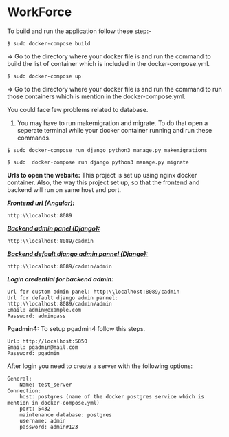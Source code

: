 # WorkForce
To build and run the application follow these step:-

`$ sudo docker-compose build`

=>  Go to the directory where your docker file is and run the command to build the list of container which is included in the docker-compose.yml.


`$ sudo docker-compose up`

=>  Go to the directory where your docker file is and run the command to run those containers which is mention in the docker-compose.yml.

You could face few problems related to database.

1.  You may have to run makemigration and migrate. To do that open a seperate terminal while your docker container running and run these commands.

`$ sudo docker-compose run django python3 manage.py makemigrations`

`$ sudo  docker-compose run django python3 manage.py migrate`

**Urls to open the website:** 
This project is set up using nginx docker container. Also, the way this project set up, so that the frontend and backend will run on same host and port.

[***Frontend url (Angular):***](http:\\localhost:8089 "http:\\localhost:8089")
```
http:\\localhost:8089
```

[***Backend admin panel (Django):***](http:\\localhost:8089/cadmin "http:\\localhost:8089/cadmin")
```
http:\\localhost:8089/cadmin
```

[***Backend default django admin pannel (Django):***](http:\\localhost:8089/cadmin/admin "http:\\localhost:8089/cadmin/admin")
```
http:\\localhost:8089/cadmin/admin
```

***Login credential for backend admin:***
```
Url for custom admin panel: http:\\localhost:8089/cadmin
Url for default django admin pannel: http:\\localhost:8089/cadmin/admin
Email: admin@example.com
Password: adminpass
```


**Pgadmin4:** 
To setup pgadmin4 follow this steps.
```
Url: http://localhost:5050
Email: pgadmin@mail.com
Password: pgadmin

```

After login you need to create a server with the following options:

```
General:
	Name: test_server
Connection:
	host: postgres (name of the docker postgres service which is mention in docker-compose.yml)
	port: 5432
	maintenance database: postgres
	username: admin
	password: admin#123
```